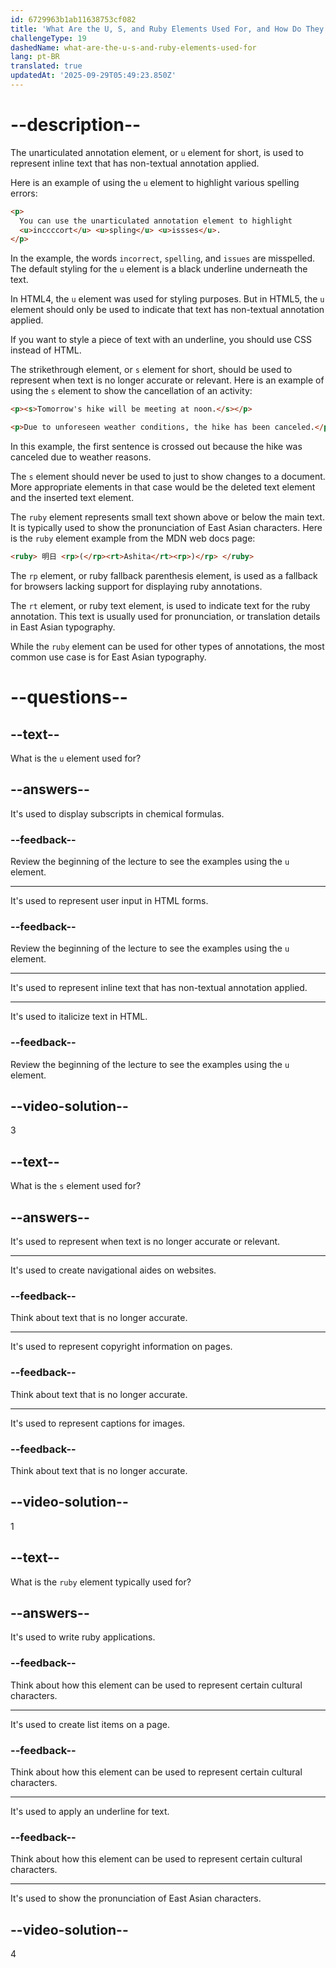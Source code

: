 ```yaml
---
id: 6729963b1ab11638753cf082
title: 'What Are the U, S, and Ruby Elements Used For, and How Do They Work?'
challengeType: 19
dashedName: what-are-the-u-s-and-ruby-elements-used-for
lang: pt-BR
translated: true
updatedAt: '2025-09-29T05:49:23.850Z'
---
```


# --description--

The unarticulated annotation element, or `u` element for short, is used to represent inline text that has non-textual annotation applied.

Here is an example of using the `u` element to highlight various spelling errors:

```html
<p>
  You can use the unarticulated annotation element to highlight
  <u>inccccort</u> <u>spling</u> <u>issses</u>.
</p>
```

In the example, the words `incorrect`, `spelling`, and `issues` are misspelled. The default styling for the `u` element is a black underline underneath the text.

In HTML4, the `u` element was used for styling purposes. But in HTML5, the `u` element should only be used to indicate that text has non-textual annotation applied.

If you want to style a piece of text with an underline, you should use CSS instead of HTML.

The strikethrough element, or `s` element for short, should be used to represent when text is no longer accurate or relevant. Here is an example of using the `s` element to show the cancellation of an activity:

```html
<p><s>Tomorrow's hike will be meeting at noon.</s></p>

<p>Due to unforeseen weather conditions, the hike has been canceled.</p>
```

In this example, the first sentence is crossed out because the hike was canceled due to weather reasons.

The `s` element should never be used to just to show changes to a document. More appropriate elements in that case would be the deleted text element and the inserted text element.

The `ruby` element represents small text shown above or below the main text. It is typically used to show the pronunciation of East Asian characters. Here is the `ruby` element example from the MDN web docs page:

```html
<ruby> 明日 <rp>(</rp><rt>Ashita</rt><rp>)</rp> </ruby>
```

The `rp` element, or ruby fallback parenthesis element, is used as a fallback for browsers lacking support for displaying ruby annotations.

The `rt` element, or ruby text element, is used to indicate text for the ruby annotation. This text is usually used for pronunciation, or translation details in East Asian typography.

While the `ruby` element can be used for other types of annotations, the most common use case is for East Asian typography.

# --questions--

## --text--

What is the `u` element used for?

## --answers--

It's used to display subscripts in chemical formulas.

### --feedback--

Review the beginning of the lecture to see the examples using the `u` element.

---

It's used to represent user input in HTML forms.

### --feedback--

Review the beginning of the lecture to see the examples using the `u` element.

---

It's used to represent inline text that has non-textual annotation applied.

---

It's used to italicize text in HTML.

### --feedback--

Review the beginning of the lecture to see the examples using the `u` element.

## --video-solution--

3

## --text--

What is the `s` element used for?

## --answers--

It's used to represent when text is no longer accurate or relevant.

---

It's used to create navigational aides on websites.

### --feedback--

Think about text that is no longer accurate.

---

It's used to represent copyright information on pages.

### --feedback--

Think about text that is no longer accurate.

---

It's used to represent captions for images.

### --feedback--

Think about text that is no longer accurate.

## --video-solution--

1

## --text--

What is the `ruby` element typically used for?

## --answers--

It's used to write ruby applications.

### --feedback--

Think about how this element can be used to represent certain cultural characters.

---

It's used to create list items on a page.

### --feedback--

Think about how this element can be used to represent certain cultural characters.

---

It's used to apply an underline for text.

### --feedback--

Think about how this element can be used to represent certain cultural characters.

---

It's used to show the pronunciation of East Asian characters.

## --video-solution--

4
